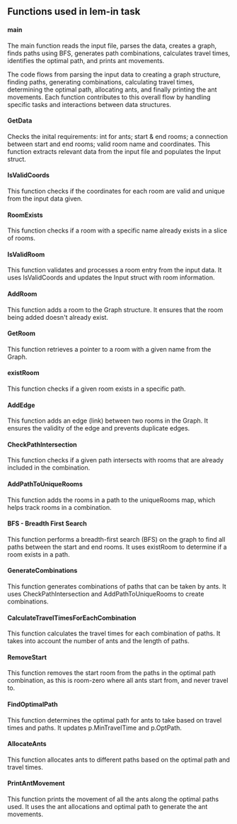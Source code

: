 ## Functions used in lem-in task

#### main

The main function reads the input file, parses the data, creates a graph, finds paths using BFS, generates path combinations, calculates travel times, identifies the optimal path, and prints ant movements.

The code flows from parsing the input data to creating a graph structure, finding paths, generating combinations, calculating travel times, determining the optimal path, allocating ants, and finally printing the ant movements. Each function contributes to this overall flow by handling specific tasks and interactions between data structures.

#### GetData

Checks the inital requirements: int for ants; start & end rooms; a connection between start and end rooms; valid room name and coordinates.
This function extracts relevant data from the input file and populates the Input struct.

#### IsValidCoords

This function checks if the coordinates for each room are valid and unique from the input data given.

#### RoomExists

This function checks if a room with a specific name already exists in a slice of rooms.

#### IsValidRoom

This function validates and processes a room entry from the input data. It uses IsValidCoords and updates the Input struct with room information.

#### AddRoom

This function adds a room to the Graph structure. It ensures that the room being added doesn't already exist.

#### GetRoom

This function retrieves a pointer to a room with a given name from the Graph.

#### existRoom

This function checks if a given room exists in a specific path.

#### AddEdge

This function adds an edge (link) between two rooms in the Graph. It ensures the validity of the edge and prevents duplicate edges.

#### CheckPathIntersection

This function checks if a given path intersects with rooms that are already included in the combination.

#### AddPathToUniqueRooms

This function adds the rooms in a path to the uniqueRooms map, which helps track rooms in a combination.

#### BFS - Breadth First Search

This function performs a breadth-first search (BFS) on the graph to find all paths between the start and end rooms. It uses existRoom to determine if a room exists in a path.

#### GenerateCombinations

This function generates combinations of paths that can be taken by ants. It uses CheckPathIntersection and AddPathToUniqueRooms to create combinations.

#### CalculateTravelTimesForEachCombination

This function calculates the travel times for each combination of paths. It takes into account the number of ants and the length of paths.

#### RemoveStart

This function removes the start room from the paths in the optimal path combination, as this is room-zero where all ants start from, and never travel to.

#### FindOptimalPath

This function determines the optimal path for ants to take based on travel times and paths. It updates p.MinTravelTime and p.OptPath.

#### AllocateAnts

This function allocates ants to different paths based on the optimal path and travel times.

#### PrintAntMovement

This function prints the movement of all the ants along the optimal paths used. It uses the ant allocations and optimal path to generate the ant movements.
